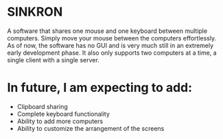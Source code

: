 # SINKRON
 A software that shares one mouse and one keyboard between multiple computers. Simply move your mouse between the computers effortlessly. As of now, the software has no GUI and is very much still in an extremely early development phase. It also only supports two computers at a time, a single client with a single server.
 
 # In future, I am expecting to add:
  - Clipboard sharing
  - Complete keyboard functionality
  - Ability to add more computers
  - Ability to customize the arrangement of the screens
